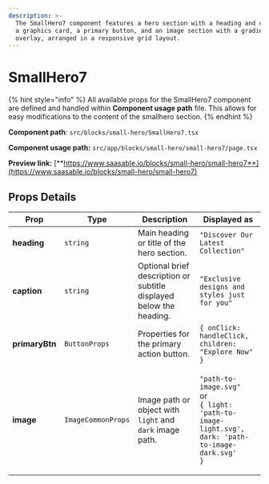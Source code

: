 ```yaml
---
description: >-
  The SmallHero7 component features a hero section with a heading and caption on
  a graphics card, a primary button, and an image section with a gradient
  overlay, arranged in a responsive grid layout.
---
```


# SmallHero7

{% hint style="info" %}
All available props for the SmallHero7 component are defined and handled within **Component usage path** file. This allows for easy modifications to the content of the smallhero section.
{% endhint %}

**Component path**: `src/blocks/small-hero/SmallHero7.tsx`

**Component usage path:**  `src/app/blocks/small-hero/small-hero7/page.tsx`

**Preview link:** [**https://www.saasable.io/blocks/small-hero/small-hero7**](https://www.saasable.io/blocks/small-hero/small-hero7)

## Props Details

| Prop           | Type               | Description                                                         | Displayed as                                                                                                                         |
| -------------- | ------------------ | ------------------------------------------------------------------- | ------------------------------------------------------------------------------------------------------------------------------------ |
| **heading**    | `string`           | Main heading or title of the hero section.                          | `"Discover Our Latest Collection"`                                                                                                   |
| **caption**    | `string`           | Optional brief description or subtitle displayed below the heading. | `"Exclusive designs and styles just for you"`                                                                                        |
| **primaryBtn** | `ButtonProps`      | Properties for the primary action button.                           | `{ onClick: handleClick, children: "Explore Now" }`                                                                                  |
| **image**      | `ImageCommonProps` | Image path or object with `light` and `dark` image path.            | <p><code>"path-to-image.svg"</code><br> or <br><code>{ light: 'path-to-image-light.svg', dark: 'path-to-image-dark.svg' }</code></p> |
